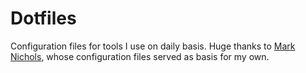 # Dotfiles

Configuration files for tools I use on daily basis. Huge thanks to [Mark Nichols][1], whose configuration files served as basis for my own.

[1]: https://github.com/zanshin
